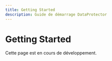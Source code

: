 ```yaml
---
title: Getting Started
description: Guide de démarrage DataProtector
---
```


# Getting Started

Cette page est en cours de développement.

<!-- TODO: Ajouter le guide de démarrage -->
